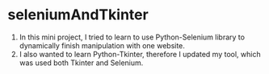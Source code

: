 # seleniumAndTkinter
1. In this mini project, I tried to learn to use Python-Selenium library to dynamically finish manipulation with one website.
2. I also wanted to learn Python-Tkinter, therefore I updated my tool, which was used both Tkinter and Selenium.   
